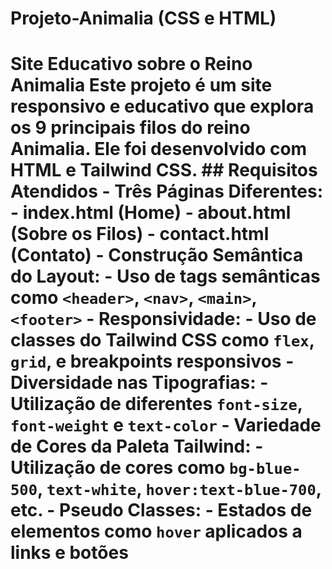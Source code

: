 # Projeto-Animalia (CSS e HTML)
# Site Educativo sobre o Reino Animalia Este projeto é um site responsivo e educativo que explora os 9 principais filos do reino Animalia. Ele foi desenvolvido com HTML e Tailwind CSS. ## Requisitos Atendidos - **Três Páginas Diferentes**: - index.html (Home) - about.html (Sobre os Filos) - contact.html (Contato) - **Construção Semântica do Layout**: - Uso de tags semânticas como `<header>`, `<nav>`, `<main>`, `<footer>` - **Responsividade**: - Uso de classes do Tailwind CSS como `flex`, `grid`, e breakpoints responsivos - **Diversidade nas Tipografias**: - Utilização de diferentes `font-size`, `font-weight` e `text-color` - **Variedade de Cores da Paleta Tailwind**: - Utilização de cores como `bg-blue-500`, `text-white`, `hover:text-blue-700`, etc. - **Pseudo Classes**: - Estados de elementos como `hover` aplicados a links e botões
